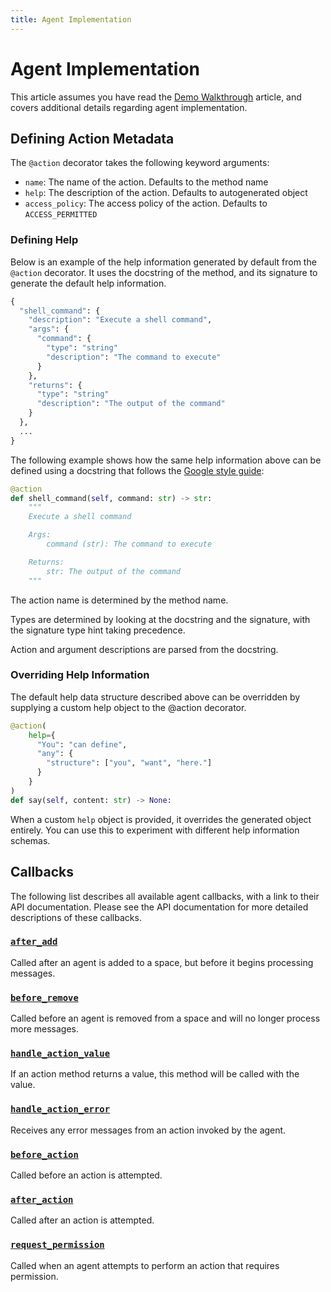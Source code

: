 ```yaml
---
title: Agent Implementation
---
```


# Agent Implementation

This article assumes you have read the [Demo Walkthrough](./walkthrough.md)
article, and covers additional details regarding agent implementation.

## Defining Action Metadata

The `@action` decorator takes the following keyword arguments:

* `name`: The name of the action. Defaults to the method name
* `help`: The description of the action. Defaults to autogenerated object
* `access_policy`: The access policy of the action. Defaults to `ACCESS_PERMITTED`

### Defining Help

Below is an example of the help information generated by default from the
`@action` decorator. It uses the docstring of the method, and its signature
to generate the default help information.

```python
{
  "shell_command": {
    "description": "Execute a shell command",
    "args": {
      "command": {
        "type": "string"
        "description": "The command to execute"
      }
    },
    "returns": {
      "type": "string"
      "description": "The output of the command"
    }
  },
  ...
}
```

The following example shows how the same help information above can be defined
using a docstring that follows the [Google style
guide](https://github.com/google/styleguide/blob/gh-pages/pyguide.md#383-functions-and-methods):

```python
@action
def shell_command(self, command: str) -> str:
    """
    Execute a shell command

    Args:
        command (str): The command to execute

    Returns:
        str: The output of the command
    """
```

The action name is determined by the method name.

Types are determined by looking at the docstring and the signature, with the
signature type hint taking precedence.

Action and argument descriptions are parsed from the docstring.


### Overriding Help Information

The default help data structure described above can be overridden by supplying a
custom help object to the @action decorator.

```python
@action(
    help={
      "You": "can define",
      "any": {
        "structure": ["you", "want", "here."]
      }
    }
)
def say(self, content: str) -> None:
```

When a custom `help` object is provided, it overrides the generated object
entirely. You can use this to experiment with different help information
schemas.


## Callbacks

The following list describes all available agent callbacks, with a link to their
API documentation. Please see the API documentation for more detailed
descriptions of these callbacks.

### [`after_add`]()
Called after an agent is added to a space, but before it begins processing
messages.

### [`before_remove`]()
Called before an agent is removed from a space and will no longer process more
messages.

### [`handle_action_value`]()
If an action method returns a value, this method will be called with the value.

### [`handle_action_error`]()
Receives any error messages from an action invoked by the agent.

### [`before_action`]()
Called before an action is attempted.

### [`after_action`]()
Called after an action is attempted.

### [`request_permission`]()
Called when an agent attempts to perform an action that requires permission.
